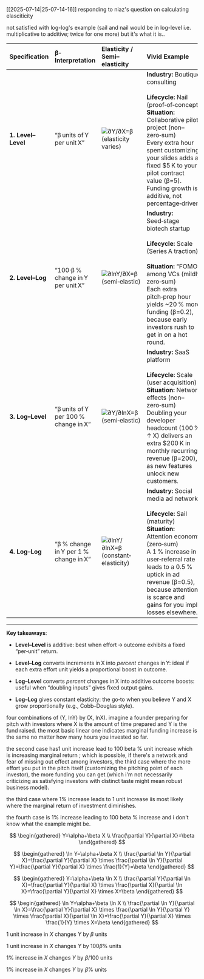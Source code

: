 [[2025-07-14|25-07-14-16]]
responding to niaz's question on calculating elasciticity

not satisfied with log-log's example (sail and nail would be in log-level i.e. multiplicative to additive; twice for one more) but it's what it is..


| Specification      | β‐Interpretation                      | Elasticity / Semi–elasticity                                                                                                                                                  | Vivid Example                                                                                                                                                                                                                                                                                           |
| :----------------- | :------------------------------------ | :---------------------------------------------------------------------------------------------------------------------------------------------------------------------------- | :------------------------------------------------------------------------------------------------------------------------------------------------------------------------------------------------------------------------------------------------------------------------------------------------------ |
| **1. Level–Level** | “β units of Y per unit X”             | ![∂Y/∂X=β](https://render.githubusercontent.com/render/math?math=%5Cfrac%7B%5Cpartial%20Y%7D%7B%5Cpartial%20X%7D%20%3D%20%5Cbeta) (elasticity varies)                         | **Industry:** Boutique consulting<br><br>**Lifecycle:** Nail (proof‑of‑concept)<br>**Situation:** Collaborative pilot project (non–zero‑sum)<br>Every extra hour spent customizing your slides adds a fixed $5 K to your pilot contract value (β=5). Funding growth is additive, not percentage‑driven. |
| **2. Level–Log**   | “100·β % change in Y per unit X”      | ![∂ln⁡Y/∂X=β](https://render.githubusercontent.com/render/math?math=%5Cfrac%7B%5Cpartial%20%5Cln%20Y%7D%7B%5Cpartial%20X%7D%20%3D%20%5Cbeta) (semi‑elastic)                   | **Industry:** Seed‑stage biotech startup<br><br>**Lifecycle:** Scale (Series A traction)<br><br>**Situation:** “FOMO” among VCs (mildly zero‑sum)<br>Each extra pitch‑prep hour yields ~20 % more funding (β=0.2), because early investors rush to get in on a hot round.                               |
| **3. Log–Level**   | “β units of Y per 100 % change in X”  | ![∂Y/∂ln⁡X=β](https://render.githubusercontent.com/render/math?math=%5Cfrac%7B%5Cpartial%20Y%7D%7B%5Cpartial%20%5Cln%20X%7D%20%3D%20%5Cbeta) (semi‑elastic)                   | **Industry:** SaaS platform<br><br>**Lifecycle:** Scale (user acquisition)<br>**Situation:** Network effects (non–zero‑sum)<br>Doubling your developer headcount (100 % ↑ X) delivers an extra $200 K in monthly recurring revenue (β=200), as new features unlock new customers.                       |
| **4. Log–Log**     | “β % change in Y per 1 % change in X” | ![∂ln⁡Y/∂ln⁡X=β](https://render.githubusercontent.com/render/math?math=%5Cfrac%7B%5Cpartial%20%5Cln%20Y%7D%7B%5Cpartial%20%5Cln%20X%7D%20%3D%20%5Cbeta) (constant‐elasticity) | **Industry:** Social media ad network<br><br>**Lifecycle:** Sail (maturity)<br>**Situation:** Attention economy (zero‐sum)<br>A 1 % increase in user‑referral rate leads to a 0.5 % uptick in ad revenue (β=0.5), because attention is scarce and gains for you imply losses elsewhere.                 |

---

**Key takeaways**:

- **Level–Level** is additive: best when effort → outcome exhibits a fixed “per‐unit” return.
    
- **Level–Log** converts increments in X into _percent_ changes in Y: ideal if each extra effort unit yields a proportional boost in outcome.
    
- **Log–Level** converts _percent_ changes in X into additive outcome boosts: useful when “doubling inputs” gives fixed output gains.
    
- **Log–Log** gives constant elasticity: the go‑to when you believe Y and X grow proportionally (e.g., Cobb–Douglas style).


four combinations of (Y, lnY) by (X, lnX). imagine a founder preparing for  pitch with investors where X is the amount of time prepared and Y is the fund raised. the most basic linear one indicates marginal funding increase is the same no matter how many hours you invested so far.

 the second case has1 unit increase lead to 100 beta % unit increase which is increasing marginal return ; which is possible, if there's a network and fear of missing out effect among investors, the third case where the more effort you put in the pitch itself (customizing the pitching point of each investor), the more funding you can get (which i'm not necessarily criticizing as satisfying investors with distinct taste might mean robust business model). 
 
the third case where 1% increase leads to 1 unit increase iis most likely where the marginal return of investment diminishes. 

the fourth case is 1% increase leading to 100 beta % increase and i don't know what the example might be. 


$$
\begin{gathered}
Y=\alpha+\beta X \\
\frac{\partial Y}{\partial X}=\beta
\end{gathered}
$$


$$
\begin{gathered}
\ln Y=\alpha+\beta X \\
\frac{\partial \ln Y}{\partial X}=\frac{\partial Y}{\partial X} \times \frac{\partial \ln Y}{\partial Y}=\frac{\partial Y}{\partial X} \times \frac{1}{Y}=\beta
\end{gathered}
$$


$$
\begin{gathered}
Y=\alpha+\beta \ln X \\
\frac{\partial Y}{\partial \ln X}=\frac{\partial Y}{\partial X} \times \frac{\partial X}{\partial \ln X}=\frac{\partial Y}{\partial X} \times X=\beta
\end{gathered}
$$


$$
\begin{gathered}
\ln Y=\alpha+\beta \ln X \\
\frac{\partial \ln Y}{\partial \ln X}=\frac{\partial Y}{\partial X} \times \frac{\partial \ln Y}{\partial Y} \times \frac{\partial X}{\partial \ln X}=\frac{\partial Y}{\partial X} \times \frac{1}{Y} \times X=\beta
\end{gathered}
$$


1 unit increase in $X$ changes $Y$ by $\beta$ units

1 unit increase in $X$ changes $Y$ by $100 \beta \%$ units

1\% increase in $X$ changes $Y$ by $\beta / 100$ units

1\% increase in $X$ changes $Y$ by $\beta \%$ units